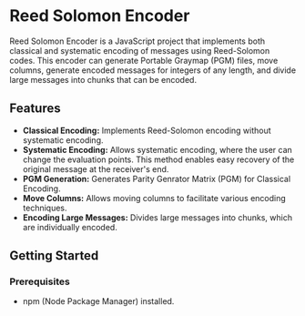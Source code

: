 # Reed Solomon Encoder

Reed Solomon Encoder is a JavaScript project that implements both classical and systematic encoding of messages using Reed-Solomon codes. This encoder can generate Portable Graymap (PGM) files, move columns, generate encoded messages for integers of any length, and divide large messages into chunks that can be encoded.

## Features

- **Classical Encoding:** Implements Reed-Solomon encoding without systematic encoding.
- **Systematic Encoding:** Allows systematic encoding, where the user can change the evaluation points. This method enables easy recovery of the original message at the receiver's end.
- **PGM Generation:** Generates Parity Genrator Matrix (PGM) for Classical Encoding.
- **Move Columns:** Allows moving columns to facilitate various encoding techniques.
- **Encoding Large Messages:** Divides large messages into chunks, which are individually encoded.

## Getting Started

### Prerequisites

- npm (Node Package Manager) installed.